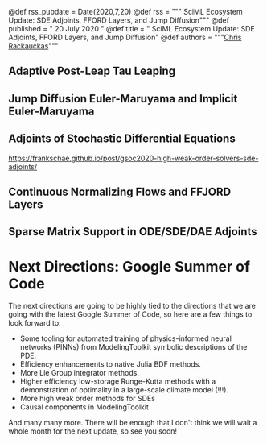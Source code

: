 @def rss_pubdate = Date(2020,7,20)
@def rss = """ SciML Ecosystem Update: SDE Adjoints, FFORD Layers, and Jump Diffusion"""
@def published = " 20 July 2020 "
@def title = " SciML Ecosystem Update: SDE Adjoints, FFORD Layers, and Jump Diffusion"
@def authors = """<a href="https://github.com/ChrisRackauckas">Chris Rackauckas</a>"""  

## Adaptive Post-Leap Tau Leaping

## Jump Diffusion Euler-Maruyama and Implicit Euler-Maruyama

## Adjoints of Stochastic Differential Equations

https://frankschae.github.io/post/gsoc2020-high-weak-order-solvers-sde-adjoints/

## Continuous Normalizing Flows and FFJORD Layers

## Sparse Matrix Support in ODE/SDE/DAE Adjoints

# Next Directions: Google Summer of Code

The next directions are going to be highly tied to the directions that
we are going with the latest Google Summer of Code, so here are a few
things to look forward to:

- Some tooling for automated training of physics-informed neural
  networks (PINNs) from ModelingToolkit symbolic descriptions of the
  PDE.
- Efficiency enhancements to native Julia BDF methods.
- More Lie Group integrator methods.
- Higher efficiency low-storage Runge-Kutta methods with a demonstration
  of optimality in a large-scale climate model (!!!).
- More high weak order methods for SDEs
- Causal components in ModelingToolkit

And many many more. There will be enough that I don't think we will
wait a whole month for the next update, so see you soon!
